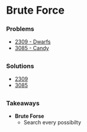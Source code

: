 # Brute Force

### Problems
- [2309 - Dwarfs](https://www.acmicpc.net/problem/2309)
- [3085 - Candy](https://www.acmicpc.net/problem/3085)


##

### Solutions
- [2309](./2309_dwarfs.py)
- [3085](./3085_candy.py)


##

### Takeaways

- **Brute Forse**
    - Search every possibilty